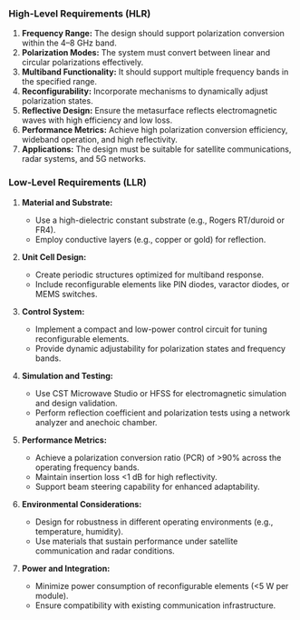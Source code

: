 ### High-Level Requirements (HLR)  
1. **Frequency Range:** The design should support polarization conversion within the 4–8 GHz band.  
2. **Polarization Modes:** The system must convert between linear and circular polarizations effectively.  
3. **Multiband Functionality:** It should support multiple frequency bands in the specified range.  
4. **Reconfigurability:** Incorporate mechanisms to dynamically adjust polarization states.  
5. **Reflective Design:** Ensure the metasurface reflects electromagnetic waves with high efficiency and low loss.  
6. **Performance Metrics:** Achieve high polarization conversion efficiency, wideband operation, and high reflectivity.  
7. **Applications:** The design must be suitable for satellite communications, radar systems, and 5G networks.  

### Low-Level Requirements (LLR)  
1. **Material and Substrate:**  
   - Use a high-dielectric constant substrate (e.g., Rogers RT/duroid or FR4).  
   - Employ conductive layers (e.g., copper or gold) for reflection.  

2. **Unit Cell Design:**  
   - Create periodic structures optimized for multiband response.  
   - Include reconfigurable elements like PIN diodes, varactor diodes, or MEMS switches.  

3. **Control System:**  
   - Implement a compact and low-power control circuit for tuning reconfigurable elements.  
   - Provide dynamic adjustability for polarization states and frequency bands.  

4. **Simulation and Testing:**  
   - Use CST Microwave Studio or HFSS for electromagnetic simulation and design validation.  
   - Perform reflection coefficient and polarization tests using a network analyzer and anechoic chamber.  

5. **Performance Metrics:**  
   - Achieve a polarization conversion ratio (PCR) of >90% across the operating frequency bands.  
   - Maintain insertion loss <1 dB for high reflectivity.  
   - Support beam steering capability for enhanced adaptability.  

6. **Environmental Considerations:**  
   - Design for robustness in different operating environments (e.g., temperature, humidity).  
   - Use materials that sustain performance under satellite communication and radar conditions.  

7. **Power and Integration:**  
   - Minimize power consumption of reconfigurable elements (<5 W per module).  
   - Ensure compatibility with existing communication infrastructure.  

